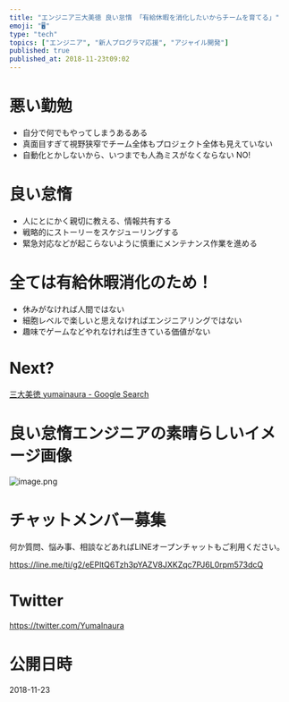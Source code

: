 ```yaml
---
title: "エンジニア三大美徳 良い怠惰 「有給休暇を消化したいからチームを育てる」"
emoji: "🖥"
type: "tech"
topics: ["エンジニア", "新人プログラマ応援", "アジャイル開発"]
published: true
published_at: 2018-11-23t09:02
---
```


# 悪い勤勉

- 自分で何でもやってしまうあるある
- 真面目すぎて視野狭窄でチーム全体もプロジェクト全体も見えていない
- 自動化とかしないから、いつまでも人為ミスがなくならない NO!

# 良い怠惰

- 人にとにかく親切に教える、情報共有する
- 戦略的にストーリーをスケジューリングする
- 緊急対応などが起こらないように慎重にメンテナンス作業を進める

# 全ては有給休暇消化のため！

- 休みがなければ人間ではない
- 細胞レベルで楽しいと思えなければエンジニアリングではない
- 趣味でゲームなどやれなければ生きている価値がない


# Next?

[三大美徳 yumainaura - Google Search](https://www.google.co.jp/search?q=%E4%B8%89%E5%A4%A7%E7%BE%8E%E5%BE%B3+yumainaura&oq=%E4%B8%89%E5%A4%A7%E7%BE%8E%E5%BE%B3+yumainaura&aqs=chrome..69i57.3302j0j7&sourceid=chrome&ie=UTF-8)

# 良い怠惰エンジニアの素晴らしいイメージ画像

![image.png](https://qiita-image-store.s3.amazonaws.com/0/89618/b3bde39e-ec3b-0d6b-c604-9076457af9c5.png)








<!-- Update From Qiita API -->

# チャットメンバー募集


何か質問、悩み事、相談などあればLINEオープンチャットもご利用ください。

https://line.me/ti/g2/eEPltQ6Tzh3pYAZV8JXKZqc7PJ6L0rpm573dcQ





# Twitter


https://twitter.com/YumaInaura


<!-- Update From Qiita API -->



# 公開日時

2018-11-23
